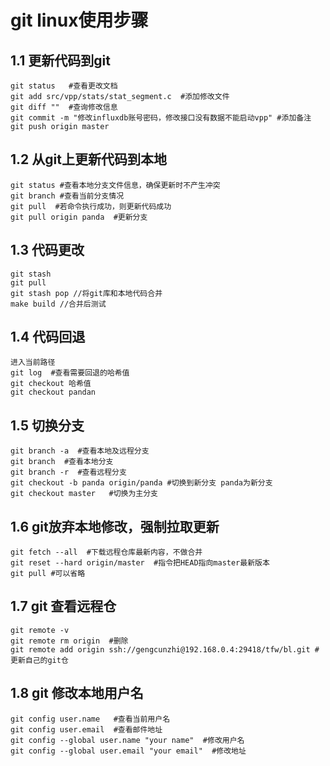 # git linux使用步骤

## 1.1	更新代码到git

```shell
git status   #查看更改文档
git add src/vpp/stats/stat_segment.c  #添加修改文件
git diff ""  #查询修改信息
git commit -m "修改influxdb账号密码，修改接口没有数据不能启动vpp" #添加备注
git push origin master
```

## 1.2	从git上更新代码到本地

```shell
git status #查看本地分支文件信息，确保更新时不产生冲突
git branch #查看当前分支情况
git pull  #若命令执行成功，则更新代码成功
git pull origin panda  #更新分支
```

## 1.3	代码更改

~~~shell
git stash
git pull
git stash pop //将git库和本地代码合并
make build //合并后测试
~~~

## 1.4	代码回退

```shell
进入当前路径
git log  #查看需要回退的哈希值
git checkout 哈希值
git checkout pandan      
```

## 1.5	切换分支

```shell
git branch -a  #查看本地及远程分支
git branch  #查看本地分支
git branch -r  #查看远程分支
git checkout -b panda origin/panda #切换到新分支 panda为新分支
git checkout master   #切换为主分支
```

## 1.6 git放弃本地修改，强制拉取更新

```shell
git fetch --all  #下载远程仓库最新内容，不做合并
git reset --hard origin/master  #指令把HEAD指向master最新版本
git pull #可以省略
```

## 1.7 git 查看远程仓

```shell
git remote -v
git remote rm origin  #删除
git remote add origin ssh://gengcunzhi@192.168.0.4:29418/tfw/bl.git #更新自己的git仓

```

## 1.8	git 修改本地用户名

```shell
git config user.name   #查看当前用户名
git config user.email  #查看邮件地址
git config --global user.name "your name"  #修改用户名
git config --global user.email "your email"  #修改地址
```

